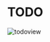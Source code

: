 # TODO
![todoview](https://user-images.githubusercontent.com/96721680/226979256-a47c4e12-ee8c-48ba-9807-a53acd37d905.jpg)
